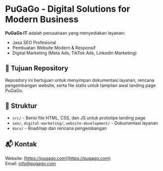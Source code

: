 # PuGaGo - Digital Solutions for Modern Business

**PuGaGo IT** adalah perusahaan yang menyediakan layanan:
- Jasa SEO Profesional
- Pembuatan Website Modern & Responsif
- Digital Marketing (Meta Ads, TikTok Ads, LinkedIn Marketing)

## 🚀 Tujuan Repository
Repository ini bertujuan untuk menyimpan dokumentasi layanan, rencana pengembangan website, serta file statis untuk tampilan awal landing page PuGaGo.

## 📁 Struktur
- `src/` - Berisi file HTML, CSS, dan JS untuk prototipe landing page
- `seo/`, `digital-marketing/`, `website-development/` - Dokumentasi layanan
- `docs/` - Roadmap dan rencana pengembangan

## 📬 Kontak
Website: [https://pugago.com](https://pugago.com)  
Email: info@pugago.com
